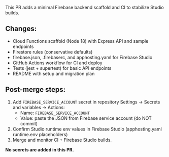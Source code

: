 This PR adds a minimal Firebase backend scaffold and CI to stabilize Studio builds.

## Changes:

- Cloud Functions scaffold (Node 18) with Express API and sample endpoints
- Firestore rules (conservative defaults)
- firebase.json, .firebaserc, and apphosting.yaml for Firebase Studio
- GitHub Actions workflow for CI and deploy
- Tests (jest + supertest) for basic API endpoints
- README with setup and migration plan

## Post-merge steps:

1. Add `FIREBASE_SERVICE_ACCOUNT` secret in repository Settings -> Secrets and variables -> Actions:
   - Name: `FIREBASE_SERVICE_ACCOUNT`
   - Value: paste the JSON from Firebase service account (do NOT commit)
2. Confirm Studio runtime env values in Firebase Studio (apphosting.yaml runtime.env placeholders)
3. Merge and monitor CI + Firebase Studio builds.

**No secrets are added in this PR.**
